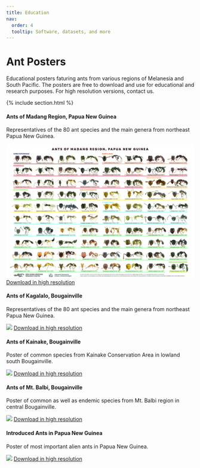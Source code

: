 ```yaml
---
title: Education
nav:
  order: 4
  tooltip: Software, datasets, and more
---
```


<h1>Ant Posters</h1>  

Educational posters faturing ants from various regions of Melanesia and South Pacific.
The posters are free to download and use for educational and research purposes. For high resolution versions, contact us. 


{% include section.html %}


<article>
  <div>
    <h4>Ants of Madang Region, Papua New Guinea</h4>
  <p>Representatives of the 80 ant species and the main genera from northeast Papua New Guinea.</p>
  <img src="../images/Ants_Madang_s.jpg">  
  <a href="../images/Ants_Madang_final_reduced_s1 (1).pdf" target="_blank" rel="noopener noreferrer" >Download in high resolution</a>
  </div>
   <div>
    <h4>Ants of Kagalalo, Bougainville</h4>
  <p>Representatives of the 80 ant species and the main genera from northeast Papua New Guinea.</p>
 <img src="../images/Ants_Of_BG_Kagalalo (1).jpg">
 <a href="../images/Ants_Of_BG_Kagalalo.pdf" target="_blank" rel="noopener noreferrer">Download in high resolution</a>
  </div>
   <div>
    <h4>Ants of Kainake, Bougainville</h4>
  <p>Poster of common species from Kainake Conservation Area in lowland south Bougainville.</p>
<img src="../images/Ants_Of_BG_Kainake (1).jpg">
<a href="../images/Ants_Of_BG_Kainake.pdf" target="_blank" rel="noopener noreferrer">Download in high resolution</a>
  </div>
   <div>
   <h4>Ants of Mt. Balbi, Bougainville</h4>
  <p>Poster of common as well as endemic species from Mt. Balbi region in central Bougainville. </p>
 <img src="../images/Ants_Of_BG_Mt.Balbi (1).jpg">
 <a href="../images/Ants_Of_BG_Mt.Balbi.pdf" target="_blank" rel="noopener noreferrer">Download in high resolution</a>
  </div>
   <div>
<h4>Introduced Ants in Papua New Guinea</h4>  
<p>Poster of most important alien ants in Papua New Guinea. </p>
  <img src="../images/introduced_ants_NG (2).jpg">
  <a href="../images/EX_1012_Poster.pdf" target="_blank" rel="noopener noreferrer">Download in high resolution</a>
  </div>  
  
</article>